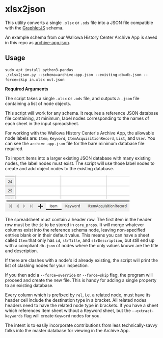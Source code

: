 # xlsx2json

This utility converts a single `.xlsx` or `.ods` file into a JSON file compatible with the <a href="https://github.com/wallowadigitalexhibits/graphletjs">GraphletJS</a> schema. 

An example schema from our Wallowa History Center Archive App is saved in this repo as [archive-app.json](archive-app.json). 

## Usage

```
sudo apt install python3-pandas
./xlsx2json.py --schema=archive-app.json --existing-db=db.json --force=skip in.xlsx out.json
```

**Required Arguments**

The script takes a single `.xlsx` or `.ods` file, and outputs a `.json` file containing a list of node objects. 

This script will work for any schema. It requires a reference JSON database file containing, at minimum, label nodes corresponding to the names of each sheet in the input spreadsheet. 

For working with the Wallowa History Center's Archive App, the allowable node labels are: `Item`, `Keyword`, `ItemAcquisitionRecord`, `List`, and `User`. You can see the `archive-app.json` file for the bare minimum database file required.

To import items into a larger existing JSON database with many existing nodes, the label nodes must exist. The script will use those label nodes to create and add object nodes to the existing database. 

<img src="img/sheets.jpg">

The spreadsheet must contain a header row. The first item in the header row must be the `id` to be stored in `core_props`. It will merge whatever columns exist into the reference schema node, leaving non-specified entries blank or in their default value. This means you can have a sheet called `Item` that only has `id`, `strTitle`, and `strDescription`, but still end up with a compliant `db.json` of nodes where the only values known are the title and description. 

If there are clashes with a node's id already existing, the script will print the list of clashing nodes for your inspection. 

If you then add a `--force=override` or `--force=skip` flag, the program will proceed and create the new file. This is handy for adding a single property to an existing database.

Every column which is prefixed by `rel`, i.e. a related node, must have its header cell include the destination type in a bracket. All related nodes headers need to have the related node type in brackets. If you have a sheet which references Item sheet without a Keyword sheet, but the `--extract-keywords` flag will create `Keyword` nodes for you.

The intent is to easily incorporate contributions from less technically-savvy folks into the master database for viewing in the Archive App. 



